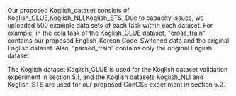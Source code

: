 Our proposed Koglish_dataset consists of Koglish_GLUE,Koglish_NLI,Koglish_STS.
Due to capacity issues, we uploaded 500 example data sets of each task within each dataset.
For example, in the cola task of the Koglish_GLUE dataset, "cross_train" contains our proposed English-Korean Code-Switched data and the original English dataset. Also, "parsed_train" contains only the original English dataset.

The Koglish dataset Koglish_GLUE is used for the Koglish dataset validation experiment in section 5.1, and the Koglish datasets Koglish_NLI and Koglish_STS are used for our proposed ConCSE experiment in section 5.2.


